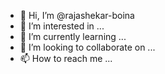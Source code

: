 - 👋 Hi, I’m @rajashekar-boina
- 👀 I’m interested in ...
- 🌱 I’m currently learning ...
- 💞️ I’m looking to collaborate on ...
- 📫 How to reach me ...

<!---
rajashekar-boina/rajashekar-boina is a ✨ special ✨ repository because its `README.md` (this file) appears on your GitHub profile.
You can click the Preview link to take a look at your changes.
--->
